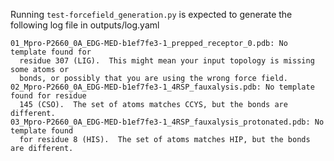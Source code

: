 Running `test-forcefield_generation.py` is expected to generate the following log file in outputs/log.yaml
```
01_Mpro-P2660_0A_EDG-MED-b1ef7fe3-1_prepped_receptor_0.pdb: No template found for
  residue 307 (LIG).  This might mean your input topology is missing some atoms or
  bonds, or possibly that you are using the wrong force field.
02_Mpro-P2660_0A_EDG-MED-b1ef7fe3-1_4RSP_fauxalysis.pdb: No template found for residue
  145 (CSO).  The set of atoms matches CCYS, but the bonds are different.
03_Mpro-P2660_0A_EDG-MED-b1ef7fe3-1_4RSP_fauxalysis_protonated.pdb: No template found
  for residue 8 (HIS).  The set of atoms matches HIP, but the bonds are different.
```
